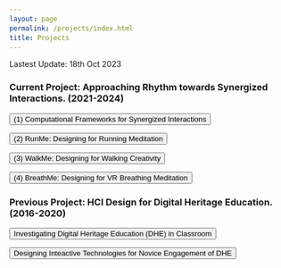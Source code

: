 ```yaml
---
layout: page
permalink: /projects/index.html
title: Projects
---
```


Lastest Update: 18th Oct 2023

### Current Project: Approaching Rhythm towards Synergized Interactions. (2021-2024)

<button id="toggle-btn1">(1) Computational Frameworks for Synergized Interactions</button>
<div id="content1" style="display: none;">
  <p>
  comming soon...
  </p>
</div>

<script>
  var button = document.getElementById("toggle-btn1");
  var content = document.getElementById("content1");

  button.addEventListener("click", function() {
    if (content.style.display === "none") {
      content.style.display = "block";
    } else {
      content.style.display = "none";
    }
  });
</script>

<button id="toggle-btn2">(2) RunMe: Designing for Running Meditation</button>
<div id="content2" style="display: none;">
  <p>
  comming soon...
  </p>
</div>

<script>
  var button = document.getElementById("toggle-btn2");
  var content = document.getElementById("content2");

  button.addEventListener("click", function() {
    if (content.style.display === "none") {
      content.style.display = "block";
    } else {
      content.style.display = "none";
    }
  });
</script>

<button id="toggle-btn3">(3) WalkMe: Designing for Walking Creativity</button>
<div id="content3" style="display: none;">
  <p>
  comming soon...
  </p>
</div>

<script>
  var button = document.getElementById("toggle-btn3");
  var content = document.getElementById("content3");

  button.addEventListener("click", function() {
    if (content.style.display === "none") {
      content.style.display = "block";
    } else {
      content.style.display = "none";
    }
  });
</script>

<button id="toggle-btn4">(4) BreathMe: Designing for VR Breathing Meditation</button>
<div id="content4" style="display: none;">
  <p>
  comming soon...
  </p>
</div>

<script>
  var button = document.getElementById("toggle-btn4");
  var content = document.getElementById("content4");

  button.addEventListener("click", function() {
    if (content.style.display === "none") {
      content.style.display = "block";
    } else {
      content.style.display = "none";
    }
  });
</script>

### Previous Project: HCI Design for Digital Heritage Education. (2016-2020)

<button id="toggle-btn5">Investigating Digital Heritage Education (DHE) in Classroom</button>
<div id="content5" style="display: none;">
  <p>
  In the DHE classroom, students use digital tools to assist in understanding intangible cultural heritage (ICH), which comprises intricate knowledge. However, studentsmay still encounter obstacles when trying to produce creative designs. To address this issue, we propose a framework that adopts a human-engaged computing perspective to enhance the understanding and design of ICHthrough phased synergized engagement between engaged students and engaging digital tools. To validate the effectiveness of the proposed framework, we designed, implemented, and tracked Cantonese Porcelain (CP) Creative Design courses over five years. 
  <img src="/images/dhe.jpg">
  </p>
</div>

<script>
  var button = document.getElementById("toggle-btn5");
  var content = document.getElementById("content5");

  button.addEventListener("click", function() {
    if (content.style.display === "none") {
      content.style.display = "block";
    } else {
      content.style.display = "none";
    }
  });
</script>

<button id="toggle-btn6">Designing Inteactive Technologies for Novice Engagement of DHE</button>
<div id="content6" style="display: none;">
  <p>
  The purpose of this project is to explore interactive technologies to learning Intangible Cultural Heritage (ICH) through embodied interaction with focus on learning and experience with traditional Cantonese Porcelain crafting. In addition to exploring the effects of various interactive technologies on learning Intangible Cultural Heritage (ICH), we also place particular emphasis on the positive implications of integrating mobile augmented reality technology with physical ICH materials as a novel perspective for enhancing novice engagement and understanding of ICH.
  <img src="/images/webar.jpg">
  </p>
</div>

<script>
  var button = document.getElementById("toggle-btn6");
  var content = document.getElementById("content6");

  button.addEventListener("click", function() {
    if (content.style.display === "none") {
      content.style.display = "block";
    } else {
      content.style.display = "none";
    }
  });
</script>

